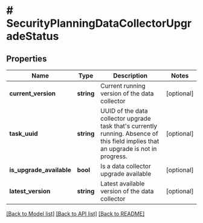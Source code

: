 # # SecurityPlanningDataCollectorUpgradeStatus

## Properties

Name | Type | Description | Notes
------------ | ------------- | ------------- | -------------
**current_version** | **string** | Current running version of the data collector | [optional]
**task_uuid** | **string** | UUID of the data collector upgrade task that&#39;s currently running. Absence of this field implies that an upgrade is not in progress. | [optional]
**is_upgrade_available** | **bool** | Is a data collector upgrade available | [optional]
**latest_version** | **string** | Latest available version of the data collector | [optional]

[[Back to Model list]](../../README.md#models) [[Back to API list]](../../README.md#endpoints) [[Back to README]](../../README.md)
